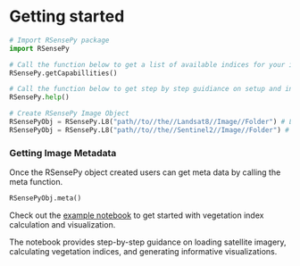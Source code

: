 # Getting started


```python
# Import RSensePy package
import RSensePy

# Call the function below to get a list of available indices for your imagery (Indices available for Landast 8/9 and Sentinel 2 imagery)
RSensePy.getCapabillities()

# Call the function below to get step by step guidiance on setup and index calaculation
RSensePy.help()

# Create RSensePy Image Object
RSensePyObj = RSensePy.L8("path//to//the//Landsat8//Image//Folder") # Landsat 8 or 9
RSensePyObj = RSensePy.L8("path//to//the//Sentinel2//Image//Folder") # Sentinel 2 image
```

### Getting Image Metadata
Once the RSensePy object created users can get meta data by calling the meta function.
```python
RSensePyObj.meta()
```

Check out the [example notebook](https://github.com/richiedlon/SoftwareDevProject/RSensePy_test.ipynb) to get started with vegetation index calculation and visualization. 

The notebook provides step-by-step guidance on loading satellite imagery, calculating vegetation indices, and generating informative visualizations.
